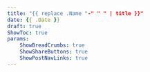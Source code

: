```yaml
---
title: "{{ replace .Name "-" " " | title }}"
date: {{ .Date }}
draft: true
ShowToc: true
params:
    ShowBreadCrumbs: true
    ShowShareButtons: true
    ShowPostNavLinks: true
---
```

